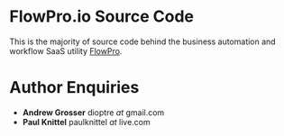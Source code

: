 # FlowPro.io Source Code

This is the majority of source code behind the business automation and workflow SaaS utility [FlowPro](http://flowpro.io).

# Author Enquiries

- **Andrew Grosser** dioptre _at_ gmail.com
- **Paul Knittel** paulknittel _at_ live.com
